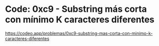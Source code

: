 # Code: 0xc9 - Substring más corta con mínimo K caracteres diferentes

https://codeo.app/problemas/0xc9-substring-mas-corta-con-minimo-k-caracteres-diferentes